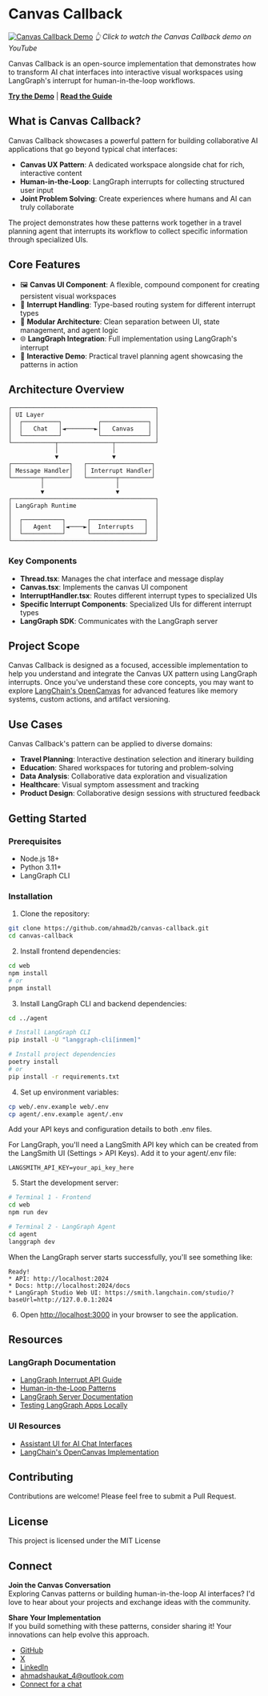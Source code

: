 # Canvas Callback

[![Canvas Callback Demo](https://img.youtube.com/vi/589W-9Ojahw/maxresdefault.jpg)](https://www.youtube.com/watch?v=589W-9Ojahw)
_👆 Click to watch the Canvas Callback demo on YouTube_

Canvas Callback is an open-source implementation that demonstrates how to transform AI chat interfaces into interactive visual workspaces using LangGraph's interrupt for human-in-the-loop workflows.

**[Try the Demo](https://canvascallback.vercel.app/n)** | **[Read the Guide](https://canvascallback.vercel.app/guide)**

## What is Canvas Callback?

Canvas Callback showcases a powerful pattern for building collaborative AI applications that go beyond typical chat interfaces:

- **Canvas UX Pattern**: A dedicated workspace alongside chat for rich, interactive content
- **Human-in-the-Loop**: LangGraph interrupts for collecting structured user input
- **Joint Problem Solving**: Create experiences where humans and AI can truly collaborate

The project demonstrates how these patterns work together in a travel planning agent that interrupts its workflow to collect specific information through specialized UIs.

## Core Features

- 🖼️ **Canvas UI Component**: A flexible, compound component for creating persistent visual workspaces
- 🔄 **Interrupt Handling**: Type-based routing system for different interrupt types
- 🧩 **Modular Architecture**: Clean separation between UI, state management, and agent logic
- 🌐 **LangGraph Integration**: Full implementation using LangGraph's interrupt
- 🧠 **Interactive Demo**: Practical travel planning agent showcasing the patterns in action

## Architecture Overview

```
┌────────────────────────────────────────┐
│ UI Layer                               │
│  ┌──────────┐          ┌─────────────┐ │
│  │   Chat   │◄────────►│   Canvas    │ │
│  └──────────┘          └─────────────┘ │
└────────────┬───────────────┬───────────┘
             │               │
             ▼               ▼
┌────────────────┐   ┌──────────────────┐
│ Message Handler│   │ Interrupt Handler│
└────────┬───────┘   └────────┬─────────┘
         │                    │
         ▼                    ▼
┌────────────────────────────────────────┐
│ LangGraph Runtime                      │
│                                        │
│  ┌───────────┐      ┌───────────────┐  │
│  │   Agent   │◄────►│  Interrupts   │  │
│  └───────────┘      └───────────────┘  │
└────────────────────────────────────────┘
```

### Key Components

- **Thread.tsx**: Manages the chat interface and message display
- **Canvas.tsx**: Implements the canvas UI component
- **InterruptHandler.tsx**: Routes different interrupt types to specialized UIs
- **Specific Interrupt Components**: Specialized UIs for different interrupt types
- **LangGraph SDK**: Communicates with the LangGraph server

## Project Scope

Canvas Callback is designed as a focused, accessible implementation to help you understand and integrate the Canvas UX pattern using LangGraph interrupts. Once you've understand these core concepts, you may want to explore [LangChain's OpenCanvas](https://github.com/langchain-ai/open-canvas) for advanced features like memory systems, custom actions, and artifact versioning.

## Use Cases

Canvas Callback's pattern can be applied to diverse domains:

- **Travel Planning**: Interactive destination selection and itinerary building
- **Education**: Shared workspaces for tutoring and problem-solving
- **Data Analysis**: Collaborative data exploration and visualization
- **Healthcare**: Visual symptom assessment and tracking
- **Product Design**: Collaborative design sessions with structured feedback

## Getting Started

### Prerequisites

- Node.js 18+
- Python 3.11+
- LangGraph CLI

### Installation

1. Clone the repository:

```bash
git clone https://github.com/ahmad2b/canvas-callback.git
cd canvas-callback
```

2. Install frontend dependencies:

```bash
cd web
npm install
# or
pnpm install
```

3. Install LangGraph CLI and backend dependencies:

```bash
cd ../agent

# Install LangGraph CLI
pip install -U "langgraph-cli[inmem]"

# Install project dependencies
poetry install
# or
pip install -r requirements.txt
```

4. Set up environment variables:

```bash
cp web/.env.example web/.env
cp agent/.env.example agent/.env
```

Add your API keys and configuration details to both .env files.

For LangGraph, you'll need a LangSmith API key which can be created from the LangSmith UI (Settings > API Keys). Add it to your agent/.env file:

```
LANGSMITH_API_KEY=your_api_key_here
```

5. Start the development server:

```bash
# Terminal 1 - Frontend
cd web
npm run dev

# Terminal 2 - LangGraph Agent
cd agent
langgraph dev
```

When the LangGraph server starts successfully, you'll see something like:

```
Ready!
* API: http://localhost:2024
* Docs: http://localhost:2024/docs
* LangGraph Studio Web UI: https://smith.langchain.com/studio/?baseUrl=http://127.0.0.1:2024
```

6. Open [http://localhost:3000](http://localhost:3000) in your browser to see the application.

## Resources

### LangGraph Documentation

- [LangGraph Interrupt API Guide](https://langchain-ai.github.io/langgraph/concepts/human_in_the_loop/)
- [Human-in-the-Loop Patterns](https://blog.langchain.dev/making-it-easier-to-build-human-in-the-loop-agents-with-interrupt/)
- [LangGraph Server Documentation](https://langchain-ai.github.io/langgraph/concepts/langgraph_server/)
- [Testing LangGraph Apps Locally](https://langchain-ai.github.io/langgraph/cloud/deployment/test_locally/)

### UI Resources

- [Assistant UI for AI Chat Interfaces](https://github.com/assistant-ui/assistant-ui)
- [LangChain's OpenCanvas Implementation](https://github.com/langchain-ai/open-canvas)

## Contributing

Contributions are welcome! Please feel free to submit a Pull Request.

## License

This project is licensed under the MIT License

## Connect

**Join the Canvas Conversation**  
Exploring Canvas patterns or building human-in-the-loop AI interfaces? I'd love to hear about your projects and exchange ideas with the community.

**Share Your Implementation**  
If you build something with these patterns, consider sharing it! Your innovations can help evolve this approach.

- [GitHub](https://github.com/ahmad2b)
- [X](https://x.com/mahmad2b)
- [LinkedIn](https://www.linkedin.com/in/ahmad2b)
- ahmadshaukat_4@outlook.com
- [Connect for a chat](https://cal.com/mahmad2b/15min)
